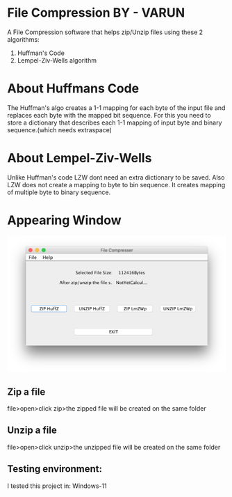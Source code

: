 # File Compression BY - VARUN


A File Compression software that helps zip/Unzip files using these 2 algorithms:

1. Huffman's Code
2. Lempel-Ziv-Wells algorithm

# About Huffmans Code

The Huffman's algo creates a 1-1 mapping for each byte of the input file 
and replaces each byte with the mapped bit sequence. For this you need 
to store a dictionary that describes each 1-1 mapping of input byte and
binary sequence.(which needs extraspace)

# About Lempel-Ziv-Wells

Unlike Huffman's code LZW dont need an extra dictionary to be saved. Also
LZW does not create a mapping to byte to bin sequence. It creates mapping
of multiple byte to binary sequence.


# Appearing Window

![alt text](git_resource/outlook.png.png)

## Zip a file
file>open>click zip>the zipped file will be created on the same folder


## Unzip a file
file>open>click unzip>the unzipped file will be created on the same folder


## Testing environment:

I tested this project in:
Windows-11

